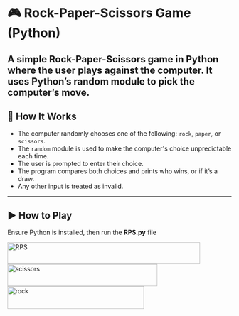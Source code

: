 # 🎮 Rock-Paper-Scissors Game (Python)

A simple Rock-Paper-Scissors game in Python where the user plays against the computer. It uses Python’s random module to pick the computer’s move.
---

## 📌 How It Works

- The computer randomly chooses one of the following: `rock`, `paper`, or `scissors`.
- The `random` module is used to make the computer's choice unpredictable each time.
- The user is prompted to enter their choice.
- The program compares both choices and prints who wins, or if it’s a draw.
- Any other input is treated as invalid.

---

## ▶️ How to Play

Ensure Python is installed, then run the **RPS.py** file

<img width="433" height="49" alt="RPS" src="https://github.com/user-attachments/assets/e715aa98-32cf-4d80-b502-c8a4e4ecd674" />

<img width="337" height="50" alt="scissors" src="https://github.com/user-attachments/assets/62fb383d-cfb5-4efc-b0c3-e58fad542fbe" />

<img width="307" height="51" alt="rock" src="https://github.com/user-attachments/assets/a96e0c14-4a07-4518-bb77-cf7f3ac2526f" />


